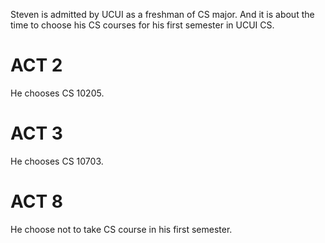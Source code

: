 Steven is admitted by UCUI as a freshman of CS major. And it is about the time to choose his CS courses for his first semester in UCUI CS.

# ACT 2
He chooses CS 10205. 

# ACT 3
He chooses CS 10703. 

# ACT 8
He choose  not to take CS course in his first semester.


